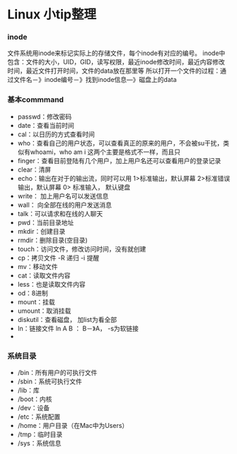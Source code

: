 # Linux 小tip整理

### inode
文件系统用inode来标记实际上的存储文件，每个inode有对应的编号。
inode中包含：文件的大小，UID，GID，读写权限，最近inode修改时间，最近内容修改时间，最近文件打开时间，文件的data放在那里等
所以打开一个文件的过程：通过文件名－》inode编号－》找到inode信息—》磁盘上的data

### 基本commmand
* passwd：修改密码
* date：查看当前时间
* cal：以日历的方式查看时间
* who：查看自己的用户状态，可以查看真正的原来的用户，不会被su干扰，类似有whoami，who am i 这两个主要是格式不一样，而且只
* finger：查看目前登陆有几个用户，加上用户名还可以查看用户的登录记录
* clear：清屏
* echo：输出在对于的输出流，同时可以用 1>标准输出，默认屏幕 2>标准错误输出，默认屏幕 0> 标准输入， 默认键盘
* write： 加上用户名可以发送信息
* wall： 向全部在线的用户发送消息
* talk：可以请求和在线的人聊天
* pwd：当前目录地址
* mkdir：创建目录
* rmdir：删除目录(空目录)
* touch：访问文件，修改访问时间，没有就创建
* cp：拷贝文件 -R 递归 -i 提醒
* mv：移动文件
* cat：读取文件内容
* less：也是读取文件内容
* od：8进制
* mount：挂载
* umount：取消挂载
* diskutil：查看磁盘， 加list为看全部
* ln：链接文件 ln A B ： B－》A， -s为软链接
* 

### 系统目录
* /bin：所有用户的可执行文件
* /sbin：系统可执行文件
* /lib：库
* /boot：内核
* /dev：设备
* /etc：系统配置
* /home：用户目录（在Mac中为Users）
* /tmp：临时目录
* /sys：系统信息



